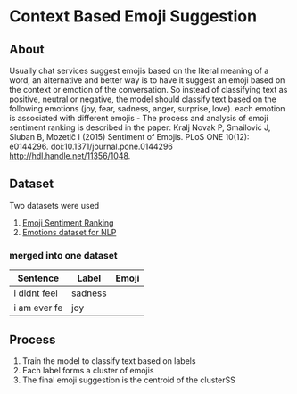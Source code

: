 # Context Based Emoji Suggestion
## About
Usually chat services suggest emojis based on the literal meaning of a word, an alternative and better way is to have it suggest an emoji based on the context or emotion of the conversation. So instead of classifying text as positive, neutral or negative, the model should classify text based on the following emotions (joy, fear, sadness, anger, surprise, love). each emotion is associated with different emojis - The process and analysis of emoji sentiment ranking is described in the paper: Kralj Novak P, Smailović J, Sluban B, Mozetič I (2015) Sentiment of Emojis. PLoS ONE 10(12): e0144296. 
doi:10.1371/journal.pone.0144296 
http://hdl.handle.net/11356/1048.
## Dataset
Two datasets were used 
1. <a href="https://www.clarin.si/repository/xmlui/handle/11356/1048">Emoji Sentiment Ranking</a>
2. <a href="https://www.kaggle.com/datasets/praveengovi/emotions-dataset-for-nlp?resource=download&select=val.txt">Emotions dataset for NLP</a>
### merged into one dataset
| Sentence      | Label         | Emoji         |
| ------------- | ------------- | ------------- |
| i didnt feel  | sadness       |               |
| i am ever fe  | joy           |               |
## Process
1. Train the model to classify text based on labels
2. Each label forms a cluster of emojis
3. The final emoji suggestion is the centroid of the clusterSS

